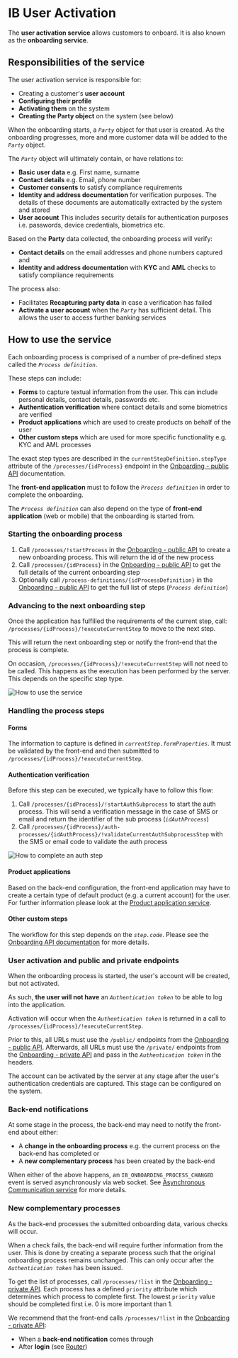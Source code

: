 # IB User Activation

The **user activation service** allows customers to onboard. It is also known as the **onboarding service**.

## Responsibilities of the service

The user activation service is responsible for:
* Creating a customer's **user account**
* **Configuring their profile**
* **Activating them** on the system
* **Creating the Party object** on the system (see below)

When the onboarding starts, a *`Party`* object for that user is created. As the onboarding progresses, more and more customer data will be added to the *`Party`* object.

The *`Party`* object will ultimately contain, or have relations to:
* **Basic user data** e.g. First name, surname
* **Contact details** e.g. Email, phone number
* **Customer consents** to satisfy compliance requirements
* **Identity and address documentation** for verification purposes. The details of these documents are automatically extracted by the system and stored
* **User account** This includes security details for authentication purposes i.e. passwords, device credentials, biometrics etc.

Based on the **Party** data collected, the onboarding process will verify:
* **Contact details** on the email addresses and phone numbers captured and
* **Identity and address documentation** with **KYC** and **AML** checks to satisfy compliance requirements

The process also:
* Facilitates **Recapturing party data** in case a verification has failed
* **Activate a user account** when the *`Party`* has sufficient detail. This allows the user to access further banking services

## How to use the service

Each onboarding process is comprised of a number of pre-defined steps called the *`Process definition`*.

These steps can include:
* **Forms** to capture textual information from the user. This can include personal details, contact details, passwords etc.
* **Authentication verification** where contact details and some biometrics are verified
* **Product applications** which are used to create products on behalf of the user
* **Other custom steps** which are used for more specific functionality e.g. KYC and AML processes

The exact step types are described in the `currentStepDefinition.stepType` attribute of the `/processes/{idProcess}` endpoint in the [Onboarding - public API](mw-gen-user-activation-ib/user-activation-public-ib/latest/) documentation.

The **front-end application** must to follow the *`Process definition`* in order to complete the onboarding.

The *`Process definition`* can also depend on the type of **front-end application** (web or mobile) that the onboarding is started from.

### Starting the onboarding process

1. Call `/processes/!startProcess` in the [Onboarding - public API](mw-gen-user-activation-ib/user-activation-public-ib/latest/) to create a new onboarding process. This will return the id of the new process
2. Call `/processes/{idProcess}` in the [Onboarding - public API](mw-gen-user-activation-ib/user-activation-public-ib/latest/) to get the full details of the current onboarding step
3. Optionally call `/process-definitions/{idProcessDefinition}` in the [Onboarding - public API](mw-gen-user-activation-ib/user-activation-public-ib/latest/) to get the full list of steps (*`Process definition`*)

### Advancing to the next onboarding step

Once the application has fulfilled the requirements of the current step, call: `/processes/{idProcess}/!executeCurrentStep` to move to the next step.

This will return the next onboarding step or notify the front-end that the process is complete.

On occasion, `/processes/{idProcess}/!executeCurrentStep` will not need to be called. This happens as the execution has been performed by the server. This depends on the specific step type.

![How to use the service](onboarding-how-to-use-the-service.png)

### Handling the process steps

#### Forms

The information to capture is defined in *`currentStep.formProperties`*. It must be validated by the front-end and then submitted to `/processes/{idProcess}/!executeCurrentStep`.

#### Authentication verification

Before this step can be executed, we typically have to follow this flow:
1. Call `/processes/{idProcess}/!startAuthSubprocess` to start the auth process. This will send a verification message in the case of SMS or email and return the identifier of the sub process (*`idAuthProcess`*)
2. Call `/processes/{idProcess}/auth-processes/{idAuthProcess}/!validateCurrentAuthSubprocessStep` with the SMS or email code to validate the auth process

![How to complete an auth step](onboarding-auth-process.png)

#### Product applications

Based on the back-end configuration, the front-end application may have to create a certain type of default product (e.g. a current account) for the user. For further information please look at the [Product application service]().

#### Other custom steps

The workflow for this step depends on the *`step.code`*. Please see the [Onboarding API documentation](mw-gen-user-activation-ib/user-activation-public-ib/latest/) for more details.

### User activation and public and private endpoints

When the onboarding process is started, the user's account will be created, but not activated.

As such, **the user will not have** an *`Authentication token`* to be able to log into the application.

Activation will occur when the *`Authentication token`* is returned in a call to `/processes/{idProcess}/!executeCurrentStep`.

Prior to this, all URLs must use the `/public/` endpoints from the [Onboarding - public API](mw-gen-user-activation-ib/user-activation-public-ib/latest/). Afterwards, all URLs must use the `/private/` endpoints from the [Onboarding - private API](mw-gen-user-activation-ib/user-activation-private-ib/latest/) and pass in the *`Authentication token`* in the headers.

The account can be activated by the server at any stage after the user's authentication credentials are captured. This stage can be configured on the system.

### Back-end notifications

At some stage in the process, the back-end may need to notify the front-end about either:
* A **change in the onboarding process** e.g. the current process on the back-end has completed or
* A **new complementary process** has been created by the back-end

When either of the above happens, an `IB_ONBOARDING_PROCESS_CHANGED` event is served asynchronously via web socket. See [Asynchronous Communication service](mw-gen-asynccomm-ib.md) for more details.

### New complementary processes

As the back-end processes the submitted onboarding data, various checks will occur.

When a check fails, the back-end will require further information from the user. This is done by creating a separate process such that the original onboarding process remains unchanged. This can only occur after the *`Authentication token`* has been issued.

To get the list of processes, call `/processes/!list` in the [Onboarding - private API](mw-gen-user-activation-ib/user-activation-private-ib/latest/). Each process has a defined `priority` attribute which determines which process to complete first. The lowest `priority` value should be completed first i.e. 0 is more important than 1.

We recommend that the front-end calls `/processes/!list` in the [Onboarding - private API](mw-gen-user-activation-ib/user-activation-private-ib/latest/):
* When a **back-end notification** comes through
* After **login** (see [Router](mw-gen-router-ib.md))
